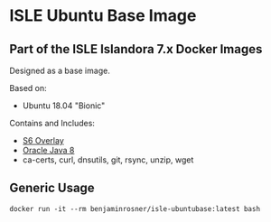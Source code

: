 # ISLE Ubuntu Base Image

## Part of the ISLE Islandora 7.x Docker Images
Designed as a base image.

Based on:  
 - Ubuntu 18.04 "Bionic"

Contains and Includes:
  - [S6 Overlay](https://github.com/just-containers/s6-overlay)
  - [Oracle Java 8](https://www.oracle.com/technetwork/java/javase/index.html)
  - ca-certs, curl, dnsutils, git, rsync, unzip, wget

## Generic Usage

```
docker run -it --rm benjaminrosner/isle-ubuntubase:latest bash
```
